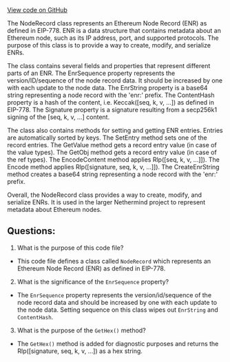 [View code on GitHub](https://github.com/NethermindEth/nethermind/src/Nethermind/Nethermind.Network.Enr/NodeRecord.cs)

The NodeRecord class represents an Ethereum Node Record (ENR) as defined in EIP-778. ENR is a data structure that contains metadata about an Ethereum node, such as its IP address, port, and supported protocols. The purpose of this class is to provide a way to create, modify, and serialize ENRs.

The class contains several fields and properties that represent different parts of an ENR. The EnrSequence property represents the version/ID/sequence of the node record data. It should be increased by one with each update to the node data. The EnrString property is a base64 string representing a node record with the 'enr:' prefix. The ContentHash property is a hash of the content, i.e. Keccak([seq, k, v, ...]) as defined in EIP-778. The Signature property is a signature resulting from a secp256k1 signing of the [seq, k, v, ...] content.

The class also contains methods for setting and getting ENR entries. Entries are automatically sorted by keys. The SetEntry method sets one of the record entries. The GetValue method gets a record entry value (in case of the value types). The GetObj method gets a record entry value (in case of the ref types). The EncodeContent method applies Rlp([seq, k, v, ...]]). The Encode method applies Rlp([signature, seq, k, v, ...]]). The CreateEnrString method creates a base64 string representing a node record with the 'enr:' prefix.

Overall, the NodeRecord class provides a way to create, modify, and serialize ENRs. It is used in the larger Nethermind project to represent metadata about Ethereum nodes.
## Questions: 
 1. What is the purpose of this code file?
- This code file defines a class called `NodeRecord` which represents an Ethereum Node Record (ENR) as defined in EIP-778.

2. What is the significance of the `EnrSequence` property?
- The `EnrSequence` property represents the version/id/sequence of the node record data and should be increased by one with each update to the node data. Setting sequence on this class wipes out `EnrString` and `ContentHash`.

3. What is the purpose of the `GetHex()` method?
- The `GetHex()` method is added for diagnostic purposes and returns the Rlp([signature, seq, k, v, ...]) as a hex string.